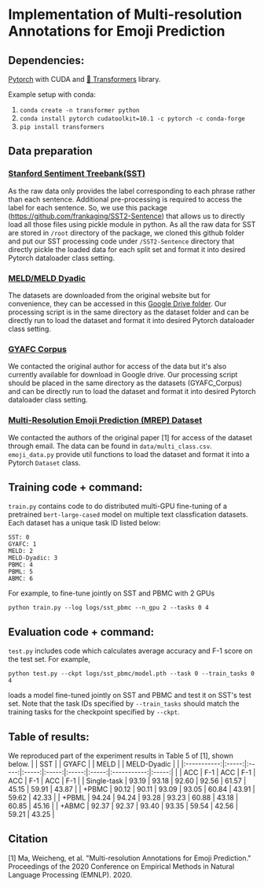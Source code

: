 # Implementation of Multi-resolution Annotations for Emoji Prediction

## Dependencies:
[Pytorch](https://pytorch.org) with CUDA and [🤗 Transformers](https://huggingface.co/transformers) library.

Example setup with conda:
1. `conda create -n transformer python`
2. `conda install pytorch cudatoolkit=10.1 -c pytorch -c conda-forge`
3. `pip install transformers`
​
## Data preparation
### [Stanford Sentiment Treebank(SST)](https://nlp.stanford.edu/sentiment/index.html)
As the raw data only provides the label corresponding to each phrase rather than each sentence. Additional pre-processing is required to access the label for each sentence. So, we use this package (https://github.com/frankaging/SST2-Sentence) that allows us to directly load all those files using pickle module in python. As all the raw data for SST are stored in `/root` directory of the package, we cloned this github folder and put our SST processing code under `/SST2-Sentence` directory that directly pickle the loaded data for each split set and format it into desired Pytorch dataloader class setting.
​
### [MELD/MELD Dyadic](https://affective-meld.github.io)
The datasets are downloaded from the original website but for convenience, they can be accessed in this [Google Drive folder](https://drive.google.com/drive/folders/1XONpNbPa5mpu6V9WVpkQwNvCD40zRWtn?usp=sharing). Our processing script is in the same directory as the dataset folder and can be directly run to load the dataset and format it into desired Pytorch dataloader class setting. 
​
### [GYAFC Corpus](https://github.com/raosudha89/GYAFC-corpus)
We contacted the original author for access of the data but it's also currently available for download in Google drive. Our processing script should be placed in the same directory as the datasets (GYAFC_Corpus) and can be directly run to load the dataset and format it into desired Pytorch dataloader class setting. 
​
### [Multi-Resolution Emoji Prediction (MREP) Dataset]()
We contacted the authors of the original paper [1] for access of the dataset through email. The data can be found in `data/multi_class.csv`. `emoji_data.py` provide util functions to load the dataset and format it into a Pytorch `Dataset` class.

## Training code + command:
`train.py` contains code to do distributed multi-GPU fine-tuning of a pretrained `bert-large-cased` model on multiple text classfication datasets. Each dataset has a unique task ID listed below:
```
SST: 0
GYAFC: 1
MELD: 2
MELD-Dyadic: 3
PBMC: 4
PBML: 5
ABMC: 6
```
For example, to fine-tune jointly on SST and PBMC with 2 GPUs
```
python train.py --log logs/sst_pbmc --n_gpu 2 --tasks 0 4
```

## Evaluation code + command:
​`test.py` includes code which calculates average accuracy and F-1 score on the test set. For example,
```
python test.py --ckpt logs/sst_pbmc/model.pth --task 0 --train_tasks 0 4
```
loads a model fine-tuned jointly on SST and PBMC and test it on SST's test set. Note that the task IDs specified by `--train_tasks` should match the training tasks for the checkpoint specified by `--ckpt`.
​
## Table of results:
​We reproduced part of the experiment results in Table 5 of [1], shown below.
|             |  SST  |       | GYAFC |       |  MELD |       | MELD-Dyadic |       |
|:-----------:|:-----:|:-----:|:-----:|:-----:|:-----:|:-----:|:-----------:|:-----:|
|             |  ACC  |  F-1  |  ACC  |  F-1  |  ACC  |  F-1  |     ACC     |  F-1  |
| Single-task | 93.19 | 93.18 | 92.60 | 92.56 | 61.57 | 45.15 |    59.91    | 43.87 |
|    +PBMC    | 90.12 | 90.11 | 93.09 | 93.05 | 60.84 | 43.91 |    59.62    | 42.33 |
|    +PBML    | 94.24 | 94.24 | 93.28 | 93.23 | 60.88 | 43.18 |    60.85    | 45.16 |
|    +ABMC    | 92.37 | 92.37 | 93.40 | 93.35 | 59.54 | 42.56 |    59.21    | 43.25 |

## Citation
[1] Ma, Weicheng, et al. "Multi-resolution Annotations for Emoji Prediction." Proceedings of the 2020 Conference on Empirical Methods in Natural Language Processing (EMNLP). 2020.
